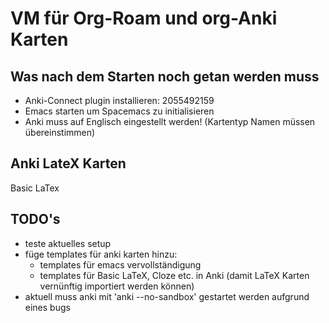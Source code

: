# VM für Org-Roam und org-Anki Karten
## Was nach dem Starten noch getan werden muss
  - Anki-Connect plugin installieren: 2055492159
  - Emacs starten um Spacemacs zu initialisieren
  - Anki muss auf Englisch eingestellt werden! (Kartentyp Namen müssen übereinstimmen)

## Anki LateX Karten
Basic LaTex

## TODO's
 - teste aktuelles setup
 - füge templates für anki karten hinzu:
   - templates für emacs vervollständigung
   - templates für Basic LaTeX, Cloze etc. in Anki (damit LaTeX Karten vernünftig importiert werden können)
 - aktuell muss anki mit 'anki --no-sandbox' gestartet werden aufgrund eines bugs
        
